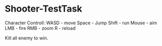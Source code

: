 # Shooter-TestTask

Character Controll:
WASD - move
Space - Jump
Shift - run
Mouse - aim
LMB - fire
RMB - zoom
R - reload

Kill all enemy to win.
